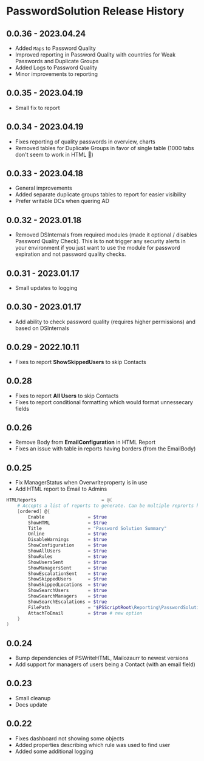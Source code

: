 ﻿# PasswordSolution Release History

## 0.0.36 - 2023.04.24
- Added `Maps` to Password Quality
- Improved reporting in Password Quality with countries for Weak Passwords and Duplicate Groups
- Added Logs to Password Quality
- Minor improvements to reporting

## 0.0.35 - 2023.04.19
- Small fix to report

## 0.0.34 - 2023.04.19
- Fixes reporting of quality passwords in overview, charts
- Removed tables for Duplicate Groups in favor of single table (1000 tabs don't seem to work in HTML 🤯)

## 0.0.33 - 2023.04.18
- General improvements
- Added separate duplicate groups tables to report for easier visibility
- Prefer writable DCs when quering AD

## 0.0.32 - 2023.01.18
- Removed DSInternals from required modules (made it optional / disables Password Quality Check). This is to not trigger any security alerts in your environment if you just want to use the module for password expiration and not password quality checks.

## 0.0.31 - 2023.01.17
- Small updates to logging

## 0.0.30 - 2023.01.17
- Add ability to check password quality (requires higher permissions) and based on DSInternals

## 0.0.29 - 2022.10.11
- Fixes to report **ShowSkippedUsers** to skip Contacts

## 0.0.28
- Fixes to report **All Users** to skip Contacts
- Fixes to report conditional formatting which would format unnessecary fields

## 0.0.26
- Remove Body from **EmailConfiguration** in HTML Report
- Fixes an issue with table in reports having borders (from the EmailBody)

## 0.0.25
- Fix ManagerStatus when Overwriteproperty is in use
- Add HTML report to Email to Admins

```powershell
HTMLReports                        = @(
    # Accepts a list of reports to generate. Can be multiple reprorts having different sections, or just one having it all
    [ordered] @{
        Enable                = $true
        ShowHTML              = $true
        Title                 = "Password Solution Summary"
        Online                = $true
        DisableWarnings       = $true
        ShowConfiguration     = $true
        ShowAllUsers          = $true
        ShowRules             = $true
        ShowUsersSent         = $true
        ShowManagersSent      = $true
        ShowEscalationSent    = $true
        ShowSkippedUsers      = $true
        ShowSkippedLocations  = $true
        ShowSearchUsers       = $true
        ShowSearchManagers    = $true
        ShowSearchEscalations = $true
        FilePath              = "$PSScriptRoot\Reporting\PasswordSolution_$(($Date).ToString('yyyy-MM-dd_HH_mm_ss')).html"
        AttachToEmail         = $true # new option
    }
)
```

## 0.0.24
- Bump dependencies of PSWriteHTML, Mailozaurr to newest versions
- Add support for managers of users being a Contact (with an email field)

## 0.0.23
 - Small cleanup
 - Docs update
## 0.0.22
- Fixes dashboard not showing some objects
- Added properties describing which rule was used to find user
- Added some additional logging